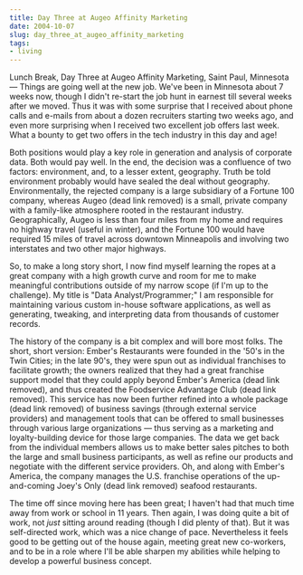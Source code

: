 ```yaml
---
title: Day Three at Augeo Affinity Marketing
date: 2004-10-07
slug: day_three_at_augeo_affinity_marketing
tags:
- living
---
```


Lunch Break, Day Three at Augeo Affinity Marketing, Saint Paul, Minnesota
&mdash; Things are going well at the new job. We've been in Minnesota about 7
weeks now, though I didn't re-start the job hunt in earnest till several weeks
after we moved. Thus it was with some surprise that I received about phone calls
and e-mails from about a dozen recruiters starting two weeks ago, and even more
surprising when I received two excellent job offers last week. What a bounty to
get two offers in the tech industry in this day and age!

<!-- truncate -->

Both positions would play a key role in generation and analysis of corporate
data. Both would pay well. In the end, the decision was a confluence of two
factors: environment, and, to a lesser extent, geography. Truth be told
environment probably would have sealed the deal without geography.
Environmentally, the rejected company is a large subsidiary of a Fortune 100
company, whereas Augeo (dead link removed) is a small,
private company with a family-like atmosphere rooted in the restaurant industry.
Geographically, Augeo is less than four miles from my home and requires no
highway travel (useful in winter), and the Fortune 100 would have required 15
miles of travel across downtown Minneapolis and involving two interstates and
two other major highways.

So, to make a long story short, I now find myself learning the ropes at a great
company with a high growth curve and room for me to make meaningful
contributions outside of my narrow scope (if I'm up to the challenge). My title
is "Data Analyst/Programmer;" I am responsible for maintaining various custom
in-house software applications, as well as generating, tweaking, and
interpreting data from thousands of customer records.

The history of the company is a bit complex and will bore most folks. The short,
short version: Ember's Restaurants were founded in the '50's in the Twin Cities;
in the late 90's, they were spun out as individual franchises to facilitate
growth; the owners realized that they had a great franchise support model that
they could apply beyond Ember's America (dead link removed), and
thus created the Foodservice Advantage
Club (dead link removed). This service has now been further refined into a whole package (dead
link removed) of business savings (through external service providers) and
management tools that can be offered to small businesses through various large
organizations &mdash; thus serving as a marketing and loyalty-building device
for those large companies. The data we get back from the individual members
allows us to make better sales pitches to both the large and small business
participants, as well as refine our products and negotiate with the different
service providers. Oh, and along with Ember's America, the company manages the
U.S. franchise operations of the up-and-coming Joey's Only (dead link removed)
seafood restaurants.

The time off since moving here has been great; I haven't had that much time away
from work or school in 11 years. Then again, I was doing quite a bit of work,
not _just_ sitting around reading (though I did plenty of that). But it was
self-directed work, which was a nice change of pace. Nevertheless it feels good
to be getting out of the house again, meeting great new co-workers, and to be in
a role where I'll be able sharpen my abilities while helping to develop a
powerful business concept.

